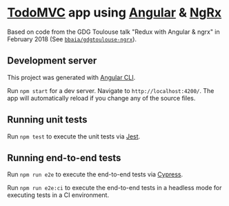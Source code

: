 # [TodoMVC](http://todomvc.com/) app using [Angular](https://angular.io/) & [NgRx](https://ngrx.io/)

Based on code from the GDG Toulouse talk "Redux with Angular & ngrx" in February 2018 (See [`bbaia/gdgtoulouse-ngrx`](https://github.com/bbaia/gdgtoulouse-ngrx)).

## Development server

This project was generated with [Angular CLI](https://github.com/angular/angular-cli).

Run `npm start` for a dev server. Navigate to `http://localhost:4200/`. The app will automatically reload if you change any of the source files.

## Running unit tests

Run `npm test` to execute the unit tests via [Jest](https://jestjs.io).

## Running end-to-end tests

Run `npm run e2e` to execute the end-to-end tests via [Cypress](https://www.cypress.io).

Run `npm run e2e:ci` to execute the end-to-end tests in a headless mode for executing tests in a CI environment.

